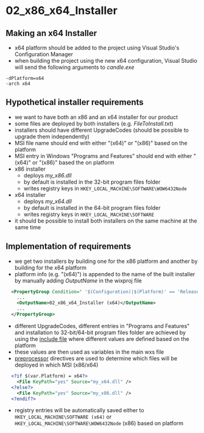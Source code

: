 # 02_x86_x64_Installer

## Making an x64 Installer

- x64 platform should be added to the project using Visual Studio's Configuration Manager
- when building the project using the new x64 configuration, Visual Studio will send the following arguments to *candle.exe*
```
-dPlatform=x64
-arch x64
```

## Hypothetical installer requirements

- we want to have both an x86 and an x64 installer for our product
- some files are deployed by both installers (e.g. *FileToInstall.txt*)
- installers should have different UpgradeCodes (should be possible to upgrade them independently)
- MSI file name should end with either "(x64)" or "(x86)" based on the platform
- MSI entry in Windows "Programs and Features" should end with either "(x64)" or "(x86)" based the on platform
- x86 installer
  - deploys *my_x86.dll*
  - by default is installed in the 32-bit program files folder
  - writes registry keys in `HKEY_LOCAL_MACHINE\SOFTWARE\WOW6432Node`
- x64 installer
  - deploys *my_x64.dll*
  - by default is installed in the 64-bit program files folder
  - writes registry keys in `HKEY_LOCAL_MACHINE\SOFTWARE`
- it should be possible to install both installers on the same machine at the same time

## Implementation of requirements

- we get two installers by building one for the x86 platform and another by building for the x64 platform
- platform info (e.g. "(x64)") is appended to the name of the built installer by manually adding *OutputName* in the wixproj file
```xml
  <PropertyGroup Condition=" '$(Configuration)|$(Platform)' == 'Release|x64' ">
    ...
    <OutputName>02_x86_x64_Installer (x64)</OutputName>
    ...
  </PropertyGroup>
```
- different UpgradeCodes, different entries in "Programs and Features" and installation to 32-bit/64-bit program files folder 
  are achieved by using the [include file](PlatformDependentVariables.wxi) where different values are defined based on the platform
- these values are then used as variables in the main wxs file
- [preprocessor](https://wixtoolset.org/documentation/manual/v3/overview/preprocessor.html) directives are used to determine which files will be deployed in which MSI (x86/x64)
```xml
  <?if $(var.Platform) = x64?>
    <File KeyPath="yes" Source="my_x64.dll" />
  <?else?>
    <File KeyPath="yes" Source="my_x86.dll" />
  <?endif?>
```
- registry entries will be automatically saved either to `HKEY_LOCAL_MACHINE\SOFTWARE (x64)` or `HKEY_LOCAL_MACHINE\SOFTWARE\WOW6432Node` (x86) based on platform
